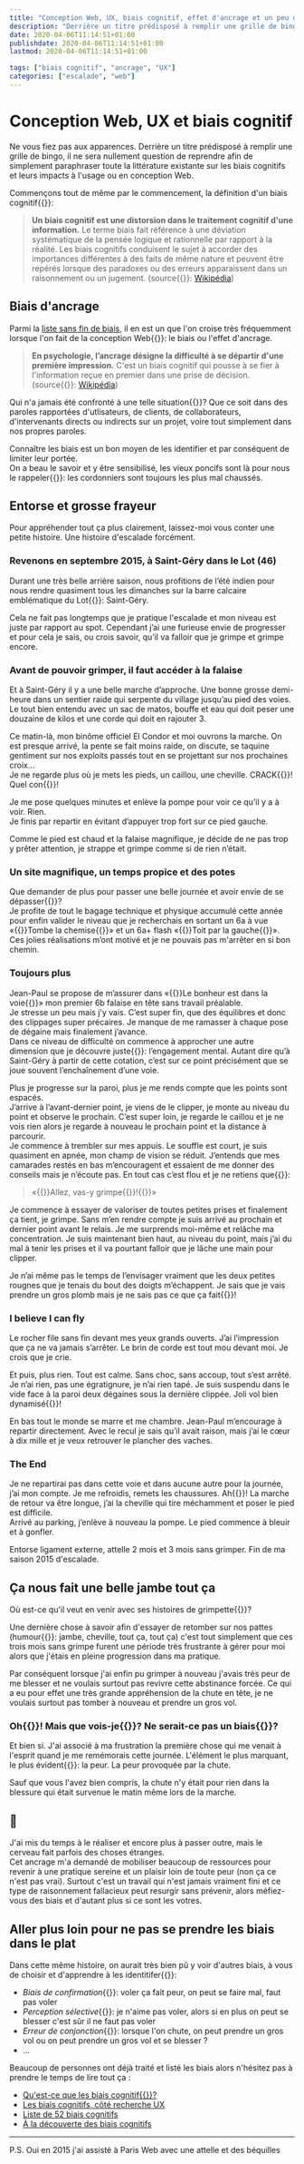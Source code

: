 ```yaml
---
title: "Conception Web, UX, biais cognitif, effet d'ancrage et un peu d'escalade"
description: "Derrière un titre prédisposé à remplir une grille de bingo, il ne sera nullement question de paraphraser toute la littérature existante sur les biais cognitifs. Pour appréhender les biais, laissez-moi vous conter une petite histoire. Une histoire d'escalade forcément."
date: 2020-04-06T11:14:51+01:00
publishdate: 2020-04-06T11:14:51+01:00
lastmod: 2020-04-06T11:14:51+01:00

tags: ["biais cognitif", "ancrage", "UX"]
categories: ["escalade", "web"]
---
```


# Conception Web, UX et biais cognitif

Ne vous fiez pas aux apparences. Derrière un titre prédisposé à remplir une grille de bingo, il ne sera nullement question de reprendre afin de simplement paraphraser toute la littérature existante sur les biais cognitifs et leurs impacts à l'usage ou en conception Web.

Commençons tout de même par le commencement, la définition d'un biais cognitif{{<nbsp>}}:

> **Un biais cognitif est une distorsion dans le traitement cognitif d'une information.** Le terme biais fait référence à une déviation systématique de la pensée logique et rationnelle par rapport à la réalité. Les biais cognitifs conduisent le sujet à accorder des importances différentes à des faits de même nature et peuvent être repérés lorsque des paradoxes ou des erreurs apparaissent dans un raisonnement ou un jugement. (source{{<nbsp>}}: [Wikipédia](https://fr.wikipedia.org/wiki/Biais_cognitif))

## Biais d'ancrage

Parmi la [liste sans fin de biais](https://fr.wikipedia.org/wiki/Biais_cognitif#Liste_de_biais_cognitifs), il en est un que l'on croise très fréquemment lorsque l'on fait de la conception Web{{<nbsp>}}: le biais ou l'effet d'ancrage.

> **En psychologie, l’ancrage désigne la difficulté à se départir d'une première impression.** C'est un biais cognitif qui pousse à se fier à l'information reçue en premier dans une prise de décision.  (source{{<nbsp>}}: [Wikipédia](https://fr.wikipedia.org/wiki/Ancrage_(psychologie)))

Qui n'a jamais été confronté à une telle situation{{<nbsp>}}? Que ce soit dans des paroles rapportées d'utlisateurs, de clients, de collaborateurs, d'intervenants directs ou indirects sur un projet, voire tout simplement dans nos propres paroles.

Connaître les biais est un bon moyen de les identifier et par conséquent de limiter leur portée.  
On a beau le savoir et y être sensibilisé, les vieux poncifs sont là pour nous le rappeler{{<nbsp>}}: les cordonniers sont toujours les plus mal chaussés.

## Entorse et grosse frayeur

Pour appréhender tout ça plus clairement, laissez-moi vous conter une petite histoire. Une histoire d'escalade forcément.

### Revenons en septembre 2015, à Saint-Géry dans le Lot (46)

Durant une très belle arrière saison, nous profitions de l’été indien pour nous rendre quasiment tous les dimanches sur la barre calcaire emblématique du Lot{{<nbsp>}}: Saint-Géry.

Cela ne fait pas longtemps que je pratique l'escalade et mon niveau est juste par rapport au spot. Cependant j’ai une furieuse envie de progresser et pour cela je sais, ou crois savoir, qu’il va falloir que je grimpe et grimpe encore.

### Avant de pouvoir grimper, il faut accéder à la falaise

Et à Saint-Géry il y a une belle marche d’approche. Une bonne grosse demi-heure dans un sentier raide qui serpente du village jusqu’au pied des voies. Le tout bien entendu avec un sac de matos, bouffe et eau qui doit peser une douzaine de kilos et une corde qui doit en rajouter 3.

Ce matin-là, mon binôme officiel El Condor et moi ouvrons la marche. On est presque arrivé, la pente se fait moins raide, on discute, se taquine gentiment sur nos exploits passés tout en se projettant sur nos prochaines croix…  
Je ne regarde plus où je mets les pieds, un caillou, une cheville. CRACK{{<nbsp>}}! Quel con{{<nbsp>}}!

Je me pose quelques minutes et enlève la pompe pour voir ce qu’il y a à voir. Rien.  
Je finis par repartir en évitant d’appuyer trop fort sur ce pied gauche.

Comme le pied est chaud et la falaise magnifique, je décide de ne pas trop y prêter attention, je strappe et grimpe comme si de rien n’était.

### Un site magnifique, un temps propice et des potes

Que demander de plus pour passer une belle journée et avoir envie de se dépasser{{<nbsp>}}?  
Je profite de tout le bagage technique et physique accumulé cette année pour enfin valider le niveau que je recherchais en sortant un 6a à vue «{{<nbsp>}}Tombe la chemise{{<nbsp>}}» et un 6a+ flash «{{<nbsp>}}Toit par la gauche{{<nbsp>}}». Ces jolies réalisations m’ont motivé et je ne pouvais pas m'arrêter en si bon chemin.

### Toujours plus

Jean-Paul se propose de m’assurer dans «{{<nbsp>}}Le bonheur est dans la voie{{<nbsp>}}» mon premier 6b falaise en tête sans travail préalable.  
Je stresse un peu mais j’y vais. C’est super fin, que des équilibres et donc des clippages super précaires. Je manque de me ramasser à chaque pose de dégaine mais finalement j’avance.  
Dans ce niveau de difficulté on commence à approcher une autre dimension que je découvre juste{{<nbsp>}}: l’engagement mental. Autant dire qu’à Saint-Géry à partir de cette cotation, c’est sur ce point précisément que se joue souvent l’enchaînement d’une voie.

Plus je progresse sur la paroi, plus je me rends compte que les points sont espacés.  
J’arrive à l’avant-dernier point, je viens de le clipper, je monte au niveau du point et observe le prochain. C’est super loin, je regarde le caillou et je ne vois rien alors je regarde à nouveau le prochain point et la distance à parcourir.  
Je commence à trembler sur mes appuis. Le souffle est court, je suis quasiment en apnée, mon champ de vision se réduit. J’entends que mes camarades restés en bas m’encouragent et essaient de me donner des conseils mais je n’écoute pas. En tout cas c’est flou et je ne retiens que{{<nbsp>}}:

> «{{<nbsp>}}Allez, vas-y grimpe{{<nbsp>}}!{{<nbsp>}}»

Je commence à essayer de valoriser de toutes petites prises et finalement ça tient, je grimpe. Sans m’en rendre compte je suis arrivé au prochain et dernier point avant le relais. Je me surprends moi-même et relâche ma concentration. Je suis maintenant bien haut, au niveau du point, mais j’ai du mal à tenir les prises et il va pourtant falloir que je lâche une main pour clipper.

Je n’ai même pas le temps de l’envisager vraiment que les deux petites rougnes que je tenais du bout des doigts m’échappent. Je sais que je vais prendre un gros plomb mais je ne sais pas ce que ça fait{{<nbsp>}}!

### I believe I can fly

Le rocher file sans fin devant mes yeux grands ouverts. J’ai l’impression que ça ne va jamais s’arrêter. Le brin de corde est tout mou devant moi. Je crois que je crie.

Et puis, plus rien. Tout est calme. Sans choc, sans accoup, tout s’est arrêté. Je n’ai rien, pas une égratignure, je n’ai rien tapé. Je suis suspendu dans le vide face à la paroi deux dégaines sous la dernière clippée. Joli vol bien dynamisé{{<nbsp>}}!

En bas tout le monde se marre et me chambre. Jean-Paul m’encourage à repartir directement. Avec le recul je sais qu’il avait raison, mais j’ai le cœur à dix mille et je veux retrouver le plancher des vaches.

### The End

Je ne repartirai pas dans cette voie et dans aucune autre pour la journée, j’ai mon compte. Je me refroidis, remets les chaussures. Ah{{<nbsp>}}! La marche de retour va être longue, j’ai la cheville qui tire méchamment et poser le pied est difficile.  
Arrivé au parking, j’enlève à nouveau la pompe. Le pied commence à bleuir et à gonfler.

Entorse ligament externe, attelle 2 mois et 3 mois sans grimper. Fin de ma saison 2015 d'escalade.

## Ça nous fait une belle jambe tout ça

Où est-ce qu'il veut en venir avec ses histoires de grimpette{{<nbsp>}}?

Une dernière chose à savoir afin d'essayer de retomber sur nos pattes (humour{{<nbsp>}}: jambe, cheville, tout ça, tout ça) c'est tout simplement que ces trois mois sans grimpe furent une période très frustrante à gérer pour moi alors que j'étais en pleine progression dans ma pratique.

Par conséquent lorsque j'ai enfin pu grimper à nouveau j'avais très peur de me blesser et ne voulais surtout pas revivre cette abstinance forcée. Ce qui a eu pour effet une très grande appréhension de la chute en tête, je ne voulais surtout pas tomber à nouveau et prendre un gros vol.

### Oh{{<nbsp>}}! Mais que vois-je{{<nbsp>}}? Ne serait-ce pas un biais{{<nbsp>}}?

Et bien si. J'ai associé à ma frustration la première chose qui me venait à l'esprit quand je me remémorais cette journée. L'élément le plus marquant, le plus évident{{<nbsp>}}: la peur. La peur provoquée par la chute.

Sauf que vous l'avez bien compris, la chute n'y était pour rien dans la blessure qui était survenue le matin même lors de la marche.

## 🤯

J'ai mis du temps à le réaliser et encore plus à passer outre, mais le cerveau fait parfois des choses étranges.  
Cet ancrage m'a demandé de mobiliser beaucoup de ressources pour revenir à une pratique sereine et un plaisir loin de toute peur (non ça ce n'est pas vrai). Surtout c'est un travail qui n'est jamais vraiment fini et ce type de raisonnement fallacieux peut resurgir sans prévenir, alors méfiez-vous des biais et d'autant plus si ce sont les votres.

## Aller plus loin pour ne pas se prendre les biais dans le plat

Dans cette même histoire, on aurait très bien pû y voir d'autres biais, à vous de choisir et d'apprendre à les identitifer{{<nbsp>}}:

- *Biais de confirmation*{{<nbsp>}}: voler ça fait peur, on peut se faire mal, faut pas voler
- *Perception sélective*{{<nbsp>}}: je n'aime pas voler, alors si en plus on peut se blesser c'est sûr il ne faut pas voler
- *Erreur de conjonction*{{<nbsp>}}: lorsque l'on chute, on peut prendre un gros vol ou on peut prendre un gros vol et se blesser ?
- …

Beaucoup de personnes ont déjà traité et listé les biais alors n'hésitez pas à prendre le temps de lire tout ça :

- [Qu'est-ce que les biais cognitif{{<nbsp>}}?](https://www.usabilis.com/definition-biais-cognitifs/)
- [Les biais cognitifs, côté recherche UX](https://www.lunaweb.fr/blog/biais-cognitifs/)
- [Liste de 52 biais cognitifs](https://uxinlux.github.io/cognitive-biases/52-liste-fr/)
- [À la découverte des biais cognitifs](https://stephaniewalter.design/fr/blog/a-la-decouverte-des-biais-cognitifs-le-jeu-de-52-cartes/)

---

P.S. Oui en 2015 j'ai assisté à Paris Web avec une attelle et des béquilles 